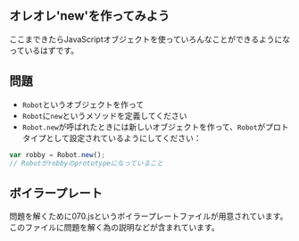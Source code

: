 オレオレ'new'を作ってみよう
------------

ここまできたらJavaScriptオブジェクトを使っていろんなことができるようになっているはずです。

問題
---------

- `Robot`というオブジェクトを作って
- `Robot`に`new`というメソッドを定義してください
- `Robot.new`が呼ばれたときには新しいオブジェクトを作って、`Robot`がプロトタイプとして設定されているようにしてください：

```js
var robby = Robot.new();
// Robotがrobbyのprototypeになっていること
```

ボイラープレート
-----------

問題を解くために070.jsというボイラープレートファイルが用意されています。このファイルに問題を解く為の説明などが含まれています。
